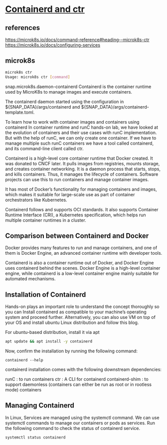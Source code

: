 # **[Containerd and ctr](https://cloudyuga.guru/blogs/containerd-and-ctr/)**

## references

<https://microk8s.io/docs/command-reference#heading--microk8s-ctr>
<https://microk8s.io/docs/configuring-services>

## microk8s

```bash
microk8s ctr
Usage: microk8s ctr [command]
```

snap.microk8s.daemon-containerd
Containerd is the container runtime used by MicroK8s to manage images and execute containers.

The containerd daemon started using the configuration in
${SNAP_DATA}/args/containerd and ${SNAP_DATA}/args/containerd-template.toml.

To learn how to work with container images and containers using containerd
In container runtime and runC hands-on lab, we have looked at the evolution of containers and their use cases with runC implementation. But with the help of runC, we can only create one container. If we have to manage multiple such runC containers we have a tool called containerd, and its command-line client called ctr.

Containerd is a high-level core container runtime that Docker created. It was donated to CNCF later. It pulls images from registries, mounts storage, and creates container networking. It is a daemon process that starts, stops, and kills containers. Thus, it manages the lifecycle of containers. Software projects can use this to run containers and manage container images.

 It has most of Docker’s functionality for managing containers and images, which makes it suitable for large-scale use as part of container orchestrators like Kubernetes.

Containerd follows and supports OCI standards. It also supports Container Runtime Interface (CRI), a Kubernetes specification, which helps run multiple container runtimes in a cluster.

## Comparison between Containerd and Docker

Docker provides many features to run and manage containers, and one of them is Docker Engine, an advanced container runtime with developer tools.

Containerd is also a container runtime out of Docker, and Docker Engine uses containerd behind the scenes. Docker Engine is a high-level container engine, while containerd is a low-level container engine mainly suitable for automated mechanisms.

## Installation of Containerd

Hands-on plays an important role to understand the concept thoroughly so you can Install containerd as compatible to your machine’s operating system and proceed further. Alternatively, you can also use VM on top of your OS and install ubuntu Linux distribution and follow this blog.

For ubuntu-based distribution, install it via apt

```bash
apt update && apt install -y containerd
```

Now, confirm the installation by running the following command:

```containerd --help```

containerd installation comes with the following downstream dependencies:

runC : to run containers
ctr : A CLI for containerd
containerd-shim : to support daemonless (containers can either be run as root or in rootless mode) containers

## Managing Containerd

In Linux, Services are managed using the systemctl command. We can use systemctl commands to manage our containers or pods as services. Run the following command to check the status of containerd service.

```bash
systemctl status containerd
```
